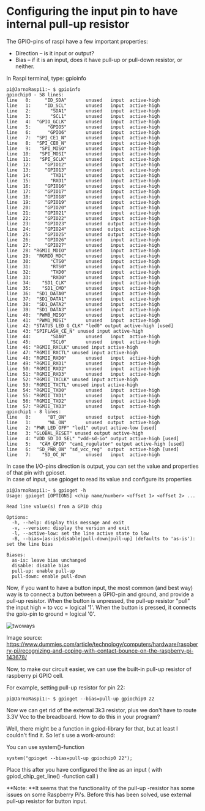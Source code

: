 # Configuring the input pin to have internal pull-up resistor 

The GPIO-pins of raspi have a few important properties: 

- Direction – is it input or output? 
- Bias – if it is an input, does it have pull-up or pull-down resistor, or neither. 

In Raspi terminal, type: gpioinfo 
```
pi@JarnoRaspi1:~ $ gpioinfo 
gpiochip0 - 58 lines: 
line   0:     "ID_SDA"       unused   input  active-high  
line   1:     "ID_SCL"       unused   input  active-high  
line   2:       "SDA1"       unused   input  active-high  
line   3:       "SCL1"       unused   input  active-high  
line   4:  "GPIO_GCLK"       unused   input  active-high  
line   5:      "GPIO5"       unused   input  active-high  
line   6:      "GPIO6"       unused   input  active-high  
line   7:  "SPI_CE1_N"       unused   input  active-high  
line   8:  "SPI_CE0_N"       unused   input  active-high  
line   9:   "SPI_MISO"       unused   input  active-high  
line  10:   "SPI_MOSI"       unused   input  active-high  
line  11:   "SPI_SCLK"       unused   input  active-high  
line  12:     "GPIO12"       unused   input  active-high  
line  13:     "GPIO13"       unused   input  active-high  
line  14:       "TXD1"       unused   input  active-high  
line  15:       "RXD1"       unused   input  active-high  
line  16:     "GPIO16"       unused   input  active-high  
line  17:     "GPIO17"       unused   input  active-high  
line  18:     "GPIO18"       unused   input  active-high  
line  19:     "GPIO19"       unused   input  active-high  
line  20:     "GPIO20"       unused   input  active-high  
line  21:     "GPIO21"       unused   input  active-high  
line  22:     "GPIO22"       unused   input  active-high  
line  23:     "GPIO23"       unused  output  active-high  
line  24:     "GPIO24"       unused  output  active-high  
line  25:     "GPIO25"       unused  output  active-high  
line  26:     "GPIO26"       unused   input  active-high  
line  27:     "GPIO27"       unused   input  active-high  
line  28: "RGMII_MDIO"       unused   input  active-high  
line  29:  "RGMIO_MDC"       unused   input  active-high  
line  30:       "CTS0"       unused   input  active-high  
line  31:       "RTS0"       unused   input  active-high  
line  32:       "TXD0"       unused   input  active-high  
line  33:       "RXD0"       unused   input  active-high  
line  34:    "SD1_CLK"       unused   input  active-high  
line  35:    "SD1_CMD"       unused   input  active-high  
line  36:  "SD1_DATA0"       unused   input  active-high  
line  37:  "SD1_DATA1"       unused   input  active-high  
line  38:  "SD1_DATA2"       unused   input  active-high  
line  39:  "SD1_DATA3"       unused   input  active-high  
line  40:  "PWM0_MISO"       unused   input  active-high  
line  41:  "PWM1_MOSI"       unused   input  active-high  
line  42: "STATUS_LED_G_CLK" "led0" output active-high [used] 
line  43: "SPIFLASH_CE_N" unused input active-high  
line  44:       "SDA0"       unused   input  active-high  
line  45:       "SCL0"       unused   input  active-high  
line  46: "RGMII_RXCLK" unused input active-high  
line  47: "RGMII_RXCTL" unused input active-high  
line  48: "RGMII_RXD0"       unused   input  active-high  
line  49: "RGMII_RXD1"       unused   input  active-high  
line  50: "RGMII_RXD2"       unused   input  active-high  
line  51: "RGMII_RXD3"       unused   input  active-high  
line  52: "RGMII_TXCLK" unused input active-high  
line  53: "RGMII_TXCTL" unused input active-high  
line  54: "RGMII_TXD0"       unused   input  active-high  
line  55: "RGMII_TXD1"       unused   input  active-high  
line  56: "RGMII_TXD2"       unused   input  active-high  
line  57: "RGMII_TXD3"       unused   input  active-high  
gpiochip1 - 8 lines: 
line   0:      "BT_ON"       unused  output  active-high  
line   1:      "WL_ON"       unused  output  active-high  
line   2: "PWR_LED_OFF" "led1" output active-low [used] 
line   3: "GLOBAL_RESET" unused output active-high  
line   4: "VDD_SD_IO_SEL" "vdd-sd-io" output active-high [used] 
line   5:   "CAM_GPIO" "cam1_regulator" output active-high [used] 
line   6:  "SD_PWR_ON" "sd_vcc_reg"  output  active-high [used] 
line   7:    "SD_OC_N"       unused   input  active-high  
``` 

In case the I/O-pins direction is output, you can set the value and properties of that pin with gpioset.  
In case of input, use gpioget to read its value and configure its properties 

```
pi@JarnoRaspi1:~ $ gpioget -h 
Usage: gpioget [OPTIONS] <chip name/number> <offset 1> <offset 2> ... 

Read line value(s) from a GPIO chip 
  
Options: 
  -h, --help: display this message and exit 
  -v, --version: display the version and exit 
  -l, --active-low: set the line active state to low 
  -B, --bias=[as-is|disable|pull-down|pull-up] (defaults to 'as-is'): 
set the line bias 
 
Biases: 
  as-is: leave bias unchanged 
  disable: disable bias 
  pull-up: enable pull-up 
  pull-down: enable pull-down 
```
 
Now, if you want to have a button input, the most common (and best way) way is to connect a button between a GPIO-pin and ground, and provide a pull-up resistor. When the button is unpressed, the pull-up resistor "pull" the input high = to vcc = logical '1'. When the button is pressed, it connects the gpio-pin to ground = logical '0'. 

![twoways](/lab3/images/two-ways-to-wire-switch.jpg)

Image source: https://www.dummies.com/article/technology/computers/hardware/raspberry-pi/recognizing-and-coping-with-contact-bounce-on-the-raspberry-pi-143678/ 

Now, to make our circuit easier, we can use the built-in pull-up resistor of raspberry pi GPIO cell. 

For example, setting pull-up resistor for pin 22: 
```
pi@JarnoRaspi1:~ $ gpioget --bias=pull-up gpiochip0 22 
```
 
Now we can get rid of the external 3k3 resistor, plus we don't have to route 3.3V Vcc to the breadboard. 
How to do this in your program? 

Well, there might be a function in gpiod-library for that, but at least I couldn't find it. So let's use a work-around: 

You can use system()-function 
```
system("gpioget --bias=pull-up gpiochip0 22"); 
```
 
Place this after you have configured the line as an input ( with gpiod_chip_get_line() -function call ) 
 
**Note: **It seems that the functionality of the pull-up -resistor has some issues on some Raspberry Pi's. Before this  has been solved, use external pull-up resistor for button input.

